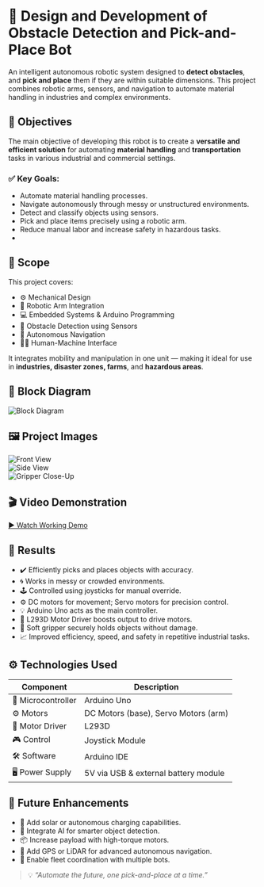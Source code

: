 # 🤖 Design and Development of Obstacle Detection and Pick-and-Place Bot

An intelligent autonomous robotic system designed to **detect obstacles**, and **pick and place** them if they are within suitable dimensions. This project combines robotic arms, sensors, and navigation to automate material handling in industries and complex environments.


## 🎯 Objectives

The main objective of developing this robot is to create a **versatile and efficient solution** for automating **material handling** and **transportation** tasks in various industrial and commercial settings.

### ✅ Key Goals:
- Automate material handling processes.
- Navigate autonomously through messy or unstructured environments.
- Detect and classify objects using sensors.
- Pick and place items precisely using a robotic arm.
- Reduce manual labor and increase safety in hazardous tasks.
- 

## 🧠 Scope

This project covers:
- ⚙️ Mechanical Design
- 🤖 Robotic Arm Integration
- 💻 Embedded Systems & Arduino Programming
- 📡 Obstacle Detection using Sensors
- 🚗 Autonomous Navigation
- 🧑‍💻 Human-Machine Interface

It integrates mobility and manipulation in one unit — making it ideal for use in **industries, disaster zones, farms**, and **hazardous areas**.


## 🧱 Block Diagram

![Block Diagram](images/block-diagram.png)


## 🖼️ Project Images

![Front View](images/front-view.jpg)  
![Side View](images/side-view.jpg)  
![Gripper Close-Up](images/gripper.jpg)


## 🎬 Video Demonstration

[▶️ Watch Working Demo](https://www.youtube.com/watch?v=your_video_link)


## 🧪 Results

- ✔️ Efficiently picks and places objects with accuracy.
- 🌀 Works in messy or crowded environments.
- 🕹️ Controlled using joysticks for manual override.
- ⚙️ DC motors for movement; Servo motors for precision control.
- 💡 Arduino Uno acts as the main controller.
- 🔌 L293D Motor Driver boosts output to drive motors.
- 🤲 Soft gripper securely holds objects without damage.
- 📈 Improved efficiency, speed, and safety in repetitive industrial tasks.


## ⚙️ Technologies Used

| Component           | Description                                     |
|------------------   |-------------------------------------------------|
| 🧠 Microcontroller | Arduino Uno                                      |
| ⚙️ Motors          | DC Motors (base), Servo Motors (arm)             |
| 🔌 Motor Driver    | L293D                                            |
| 🎮 Control         | Joystick Module                                  |
| 🛠️ Software        | Arduino IDE                                      |
| 🖥️ Power Supply    | 5V via USB & external battery module             |


## 🚧 Future Enhancements

- 🔋 Add solar or autonomous charging capabilities.
- 🧠 Integrate AI for smarter object detection.
- 📦 Increase payload with high-torque motors.
- 🧭 Add GPS or LiDAR for advanced autonomous navigation.
- 🤖 Enable fleet coordination with multiple bots.


> 💡 *“Automate the future, one pick-and-place at a time.”*
